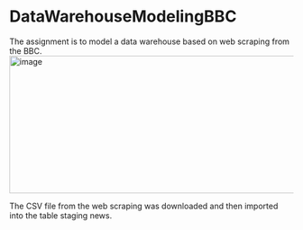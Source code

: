 # DataWarehouseModelingBBC
The assignment is to model a data warehouse based on web scraping from the BBC.
<img width="764" height="245" alt="image" src="https://github.com/user-attachments/assets/9335e235-5c80-4517-810f-fefe5d415dcb" />

The CSV file from the web scraping was downloaded and then imported into the table staging news.
